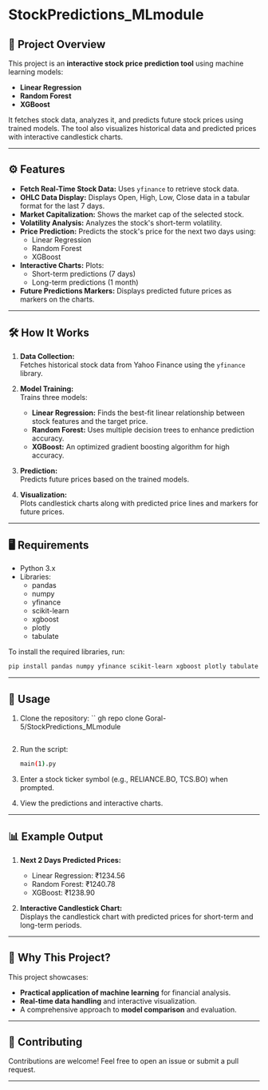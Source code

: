 # StockPredictions_MLmodule
## 📜 Project Overview
This project is an **interactive stock price prediction tool** using machine learning models:  
- **Linear Regression**
- **Random Forest**
- **XGBoost**

It fetches stock data, analyzes it, and predicts future stock prices using trained models. The tool also visualizes historical data and predicted prices with interactive candlestick charts.

---

## ⚙️ Features
- **Fetch Real-Time Stock Data:** Uses `yfinance` to retrieve stock data.
- **OHLC Data Display:** Displays Open, High, Low, Close data in a tabular format for the last 7 days.
- **Market Capitalization:** Shows the market cap of the selected stock.
- **Volatility Analysis:** Analyzes the stock's short-term volatility.
- **Price Prediction:** Predicts the stock's price for the next two days using:
  - Linear Regression
  - Random Forest
  - XGBoost
- **Interactive Charts:** Plots:
  - Short-term predictions (7 days)
  - Long-term predictions (1 month)
- **Future Predictions Markers:** Displays predicted future prices as markers on the charts.

---

## 🛠️ How It Works
1. **Data Collection:**  
   Fetches historical stock data from Yahoo Finance using the `yfinance` library.
   
2. **Model Training:**  
   Trains three models:
   - **Linear Regression:** Finds the best-fit linear relationship between stock features and the target price.
   - **Random Forest:** Uses multiple decision trees to enhance prediction accuracy.
   - **XGBoost:** An optimized gradient boosting algorithm for high accuracy.

3. **Prediction:**  
   Predicts future prices based on the trained models.

4. **Visualization:**  
   Plots candlestick charts along with predicted price lines and markers for future prices.

---

## 🖥️ Requirements
- Python 3.x
- Libraries:
  - pandas
  - numpy
  - yfinance
  - scikit-learn
  - xgboost
  - plotly
  - tabulate

To install the required libraries, run:
```bash
pip install pandas numpy yfinance scikit-learn xgboost plotly tabulate
```

---

## 🚀 Usage
1. Clone the repository:
   ``
   gh repo clone Goral-5/StockPredictions_MLmodule
   ```
3. Run the script:
   ```bash
   main(1).py
   ```

4. Enter a stock ticker symbol (e.g., RELIANCE.BO, TCS.BO) when prompted.
5. View the predictions and interactive charts.

---

## 📊 Example Output
1. **Next 2 Days Predicted Prices:**  
   - Linear Regression: ₹1234.56  
   - Random Forest: ₹1240.78  
   - XGBoost: ₹1238.90  

2. **Interactive Candlestick Chart:**  
   Displays the candlestick chart with predicted prices for short-term and long-term periods.

---

## 🤔 Why This Project?
This project showcases:
- **Practical application of machine learning** for financial analysis.
- **Real-time data handling** and interactive visualization.
- A comprehensive approach to **model comparison** and evaluation.

---

## 🙌 Contributing
Contributions are welcome! Feel free to open an issue or submit a pull request.

---
